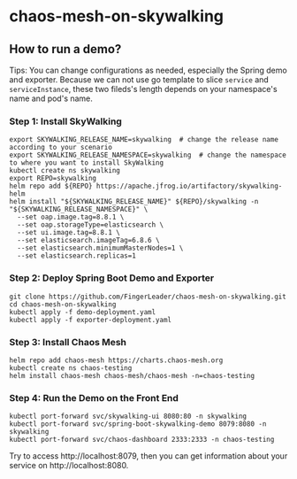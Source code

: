 # chaos-mesh-on-skywalking

## How to run a demo?

Tips: You can change configurations as needed, especially the Spring demo and exporter. Because we can not use go template to slice `service` and `serviceInstance`,  these two fileds's length depends on your namespace's name and  pod's name.

### Step 1: Install SkyWalking

```
export SKYWALKING_RELEASE_NAME=skywalking  # change the release name according to your scenario
export SKYWALKING_RELEASE_NAMESPACE=skywalking  # change the namespace to where you want to install SkyWalking
kubectl create ns skywalking
export REPO=skywalking
helm repo add ${REPO} https://apache.jfrog.io/artifactory/skywalking-helm 
helm install "${SKYWALKING_RELEASE_NAME}" ${REPO}/skywalking -n "${SKYWALKING_RELEASE_NAMESPACE}" \
  --set oap.image.tag=8.8.1 \
  --set oap.storageType=elasticsearch \
  --set ui.image.tag=8.8.1 \
  --set elasticsearch.imageTag=6.8.6 \
  --set elasticsearch.minimumMasterNodes=1 \
  --set elasticsearch.replicas=1

```

### Step 2: Deploy Spring Boot Demo and Exporter

```
git clone https://github.com/FingerLeader/chaos-mesh-on-skywalking.git
cd chaos-mesh-on-skywalking
kubectl apply -f demo-deployment.yaml
kubectl apply -f exporter-deployment.yaml
```

 ### Step 3: Install Chaos Mesh

```
helm repo add chaos-mesh https://charts.chaos-mesh.org
kubectl create ns chaos-testing
helm install chaos-mesh chaos-mesh/chaos-mesh -n=chaos-testing 
```

### Step 4: Run the Demo on the Front End

```
kubectl port-forward svc/skywalking-ui 8080:80 -n skywalking
kubectl port-forward svc/spring-boot-skywalking-demo 8079:8080 -n skywalking
kubectl port-forward svc/chaos-dashboard 2333:2333 -n chaos-testing
```

Try to access http://localhost:8079, then you can get information about your service on http://localhost:8080.

